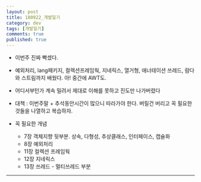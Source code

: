 ```yaml
---
layout: post
title: 180922_개발일기
category: dev
tags: [개발일기]
comments: true
published: true
---
```


* 이번주 진짜 빡셌다.
* 예외처리, lang패키지, 컬렉션프레임웍, 지네릭스, 열거형, 애너테이션 쓰레드, 람다와 스트림까지 배웠다. 아! 중간에 AWT도.
* 어디서부턴가 계속 밀려서 제대로 이해를 못하고 진도만 나가버렸다
* 대책 : 이번주말 + 추석동안시간이 많으니 따라가야 한다. 버릴건 버리고 꼭 필요한 것들을 나열하고 복습하자.

* 꼭 필요한 개념
    * 7장 객체지향 뒷부분. 상속, 다형성, 추상클래스, 인터페이스, 캡슐화
    * 8장 예외처리
    * 11장 컬렉션 프레임웍
    * 12장 지네릭스
    * 13장 쓰레드 - 멀티쓰레드 부분

---
